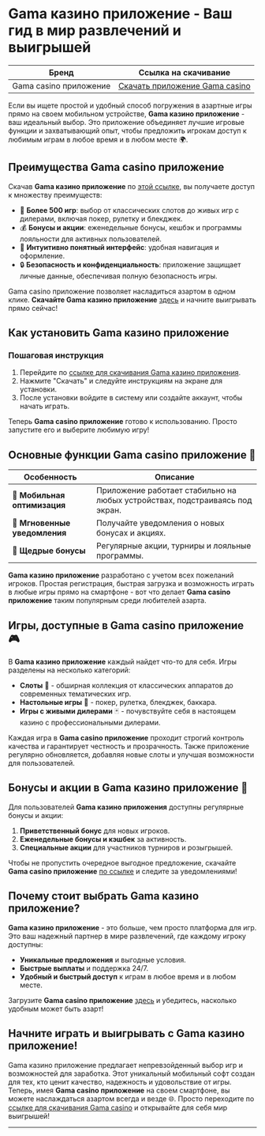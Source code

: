# Gama казино приложение - Ваш гид в мир развлечений и выигрышей

| Бренд | Ссылка на скачивание |
|-------|-----------------------|
| Gama casino приложение | [Скачать приложение Gama casino](https://brandplay.link/zrZpLFTP) |

Если вы ищете простой и удобный способ погружения в азартные игры прямо на своем мобильном устройстве, **Gama казино приложение** - ваш идеальный выбор. Это приложение объединяет лучшие игровые функции и захватывающий опыт, чтобы предложить игрокам доступ к любимым играм в любое время и в любом месте 🌍.

## Преимущества Gama casino приложение

Скачав **Gama казино приложение** по [этой ссылке](https://brandplay.link/zrZpLFTP), вы получаете доступ к множеству преимуществ:

- 🎰 **Более 500 игр**: выбор от классических слотов до живых игр с дилерами, включая покер, рулетку и блекджек.
- 💰 **Бонусы и акции**: еженедельные бонусы, кешбэк и программы лояльности для активных пользователей.
- 📱 **Интуитивно понятный интерфейс**: удобная навигация и оформление.
- 🔒 **Безопасность и конфиденциальность**: приложение защищает личные данные, обеспечивая полную безопасность игры.

Gama casino приложение позволяет насладиться азартом в одном клике. **Скачайте Gama казино приложение** [здесь](https://brandplay.link/zrZpLFTP) и начните выигрывать прямо сейчас!

## Как установить Gama казино приложение

### Пошаговая инструкция

1. Перейдите по [ссылке для скачивания Gama казино приложения](https://brandplay.link/zrZpLFTP).
2. Нажмите "Скачать" и следуйте инструкциям на экране для установки.
3. После установки войдите в систему или создайте аккаунт, чтобы начать играть.

Теперь **Gama casino приложение** готово к использованию. Просто запустите его и выберите любимую игру!

## Основные функции Gama casino приложение 🎲

| Особенность | Описание |
|-------------|----------|
| 📱 **Мобильная оптимизация** | Приложение работает стабильно на любых устройствах, подстраиваясь под экран. |
| 🔔 **Мгновенные уведомления** | Получайте уведомления о новых бонусах и акциях. |
| 🎁 **Щедрые бонусы** | Регулярные акции, турниры и лояльные программы. |

**Gama казино приложение** разработано с учетом всех пожеланий игроков. Простая регистрация, быстрая загрузка и возможность играть в любые игры прямо на смартфоне - вот что делает **Gama casino приложение** таким популярным среди любителей азарта.

## Игры, доступные в Gama casino приложение 🎮

В **Gama казино приложение** каждый найдет что-то для себя. Игры разделены на несколько категорий:

- **Слоты** 🎰 - обширная коллекция от классических аппаратов до современных тематических игр.
- **Настольные игры** 🎲 - покер, рулетка, блекджек, баккара.
- **Игры с живыми дилерами** 🃏 - почувствуйте себя в настоящем казино с профессиональными дилерами.

Каждая игра в **Gama casino приложение** проходит строгий контроль качества и гарантирует честность и прозрачность. Также приложение регулярно обновляется, добавляя новые слоты и улучшая возможности для пользователей.

## Бонусы и акции в Gama казино приложение 🎁

Для пользователей **Gama казино приложения** доступны регулярные бонусы и акции:

1. **Приветственный бонус** для новых игроков.
2. **Еженедельные бонусы и кэшбек** за активность.
3. **Специальные акции** для участников турниров и розыгрышей.

Чтобы не пропустить очередное выгодное предложение, скачайте **Gama casino приложение** [по ссылке](https://brandplay.link/zrZpLFTP) и следите за уведомлениями!

## Почему стоит выбрать Gama казино приложение?

**Gama казино приложение** - это больше, чем просто платформа для игр. Это ваш надежный партнер в мире развлечений, где каждому игроку доступны:

- **Уникальные предложения** и выгодные условия.
- **Быстрые выплаты** и поддержка 24/7.
- **Удобный и быстрый доступ** к играм в любое время и в любом месте.

Загрузите **Gama casino приложение** [здесь](https://brandplay.link/zrZpLFTP) и убедитесь, насколько удобным может быть азарт!

## Начните играть и выигрывать с Gama казино приложение!

Gama казино приложение предлагает непревзойденный выбор игр и возможностей для заработка. Этот уникальный мобильный софт создан для тех, кто ценит качество, надежность и удовольствие от игры. Теперь, имея **Gama casino приложение** на своем смартфоне, вы можете наслаждаться азартом всегда и везде 🌐. Просто переходите по [ссылке для скачивания Gama casino](https://brandplay.link/zrZpLFTP) и открывайте для себя мир выигрышей!

---

